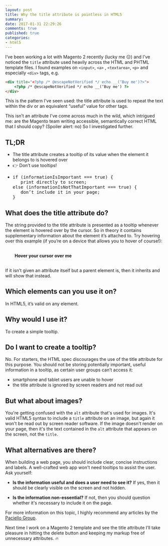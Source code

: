 ```yaml
---
layout: post
title: Why the title attribute is pointless in HTML5
summary: 
date: 2017-01-31 22:29:26
comments: true
published: true
categories:
- html5
---
```


I’ve been working a lot with Magento 2 recently (lucky me 😑) and I've noticed the `title` attribute used heavily across the HTML and PHTML template files. I found examples on `<input>`, `<a>` , `<textarea>`, `<p>` and especially `<div>` tags, e.g.

```html
<div title="<?php /* @escapeNotVerified */ echo __(‘Buy me')?>">
    <?php /* @escapeNotVerified */ echo __(‘Buy me') ?>
</div>
```

This is the pattern I've seen used: the title attribute is used to repeat the text within the div or an equivalent “useful” value for other tags.

This isn’t an attribute I've come across much in the wild, which intrigued me: are the Magento team writing accessible, semantically correct HTML that I should copy? (Spoiler alert: no) So I investigated further.

<div class="c-tldr">
    <h2 class="c-tldr__title">TL;DR</h2>
    <ul>
    <li>The title attribute creates a tooltip of its value when the element it belongs to is hovered over</li>
    <li>👉 Don’t use tooltips!</li>
    <li><pre>
if (informationIsImportant === true) {
   print directly to screen;
else (informationIsNotThatImportant === true) {
   don’t include it in your page;
}</pre></li>
</ul></div>

## What does the title attribute do?

The string provided to the title attribute is presented as a tooltip whenever the element is hovered over by the cursor. So in theory it contains supplementary information about the element it’s attached to. Try hovering over this example (if you’re on a device that allows you to hover of course!):

<div title="You'll only see me if you hover" style="margin: 15px; border: 5px dashed dark-gray; padding: 15px;">
    <strong>Hover your cursor over me</strong>
</div>

If it isn’t given an attribute itself but a parent element is, then it inherits and will show that instead.

## Which elements can you use it on?

In HTML5, it’s valid on any element.

## Why would I use it?

To create a simple tooltip.

## Do I want to create a tooltip?

No. For starters, the HTML spec discourages the use of the title attribute for this purpose. You should not be storing potentially important, useful information in a tooltip, as certain user groups can’t access it:

- smartphone and tablet users are unable to hover
- the title attribute is ignored by screen readers and not read out

## But what about images?

You're getting confused with the `alt` attribute that's used for images. It's valid HTML5 syntax to include a `title` attribute on an image, but again it won't be read out by screen reader software. If the image doesn't render on your page, then it's the text contained in the `alt` attribute that appears on the screen, not the `title`.

## What alternatives are there?

When building a web page, you should include clear, concise instructions and labels. A well-crafted web app won't need tooltips to assist the user. Ask yourself:

* **Is the information useful and does a user need to see it?** If yes, then it should be clearly visible on the screen and not hidden.

* **Is the information non-essential?** If not, then you should question whether it's necessary to include it on the page.

For more information on this topic, I highly recommend any articles by the [Paciello Group](https://www.paciellogroup.com).

Next time I work on a Magento 2 template and see the title attribute I’ll take pleasure in hitting the delete button and keeping my markup free of unnecessary attributes. 🔥